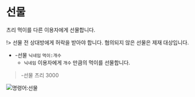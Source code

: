 # 선물

츠리 먹이를 다른 이용자에게 선물합니다.

!> 선물 전 상대방에게 허락을 받아야 합니다. 협의되지 않은 선물은 제재 대상입니다.

- -선물 `닉네임` `먹이:개수`
  - `닉네임` 이용자에게 `개수` 만큼의 먹이를 선물합니다.

> -선물 츠리 3000

![명령어:선물](https://bot.dowon.monster/file/img/givemoney.gif)
